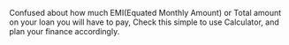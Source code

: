Confused about how much EMI(Equated Monthly Amount) or Total amount on your loan you will have to pay, Check this simple to use Calculator, and plan your finance accordingly. 
